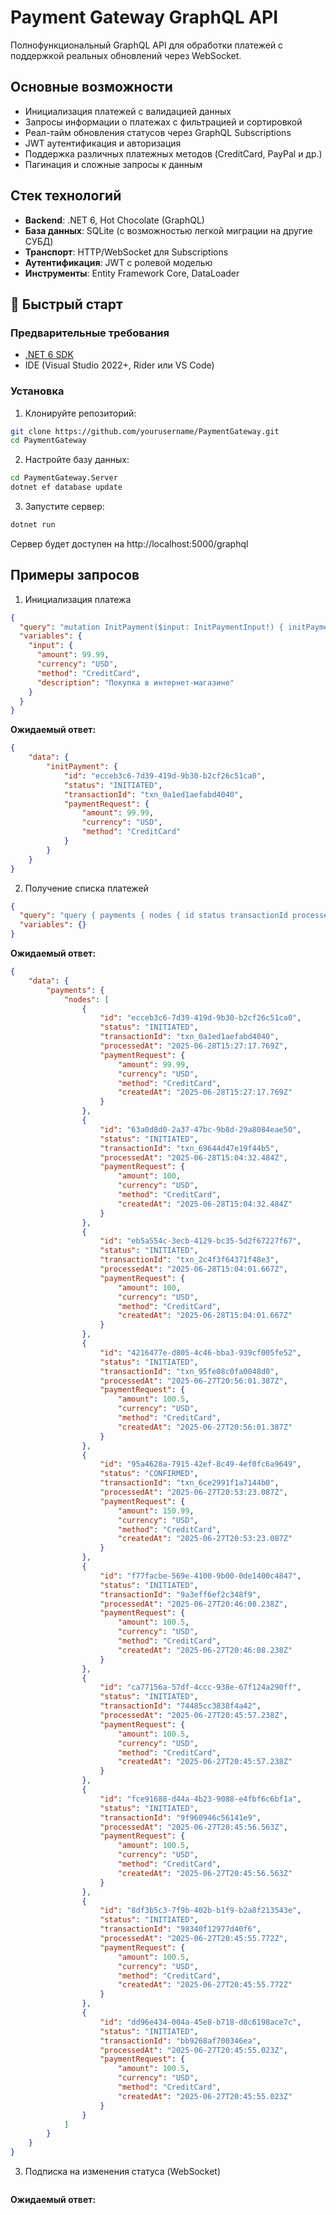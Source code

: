 # Payment Gateway GraphQL API

Полнофункциональный GraphQL API для обработки платежей с поддержкой реальных обновлений через WebSocket.

## Основные возможности

-  Инициализация платежей с валидацией данных
-  Запросы информации о платежах с фильтрацией и сортировкой
-  Реал-тайм обновления статусов через GraphQL Subscriptions
-  JWT аутентификация и авторизация
-  Поддержка различных платежных методов (CreditCard, PayPal и др.)
-  Пагинация и сложные запросы к данным

## Стек технологий

- **Backend**: .NET 6, Hot Chocolate (GraphQL)
- **База данных**: SQLite (с возможностью легкой миграции на другие СУБД)
- **Транспорт**: HTTP/WebSocket для Subscriptions
- **Аутентификация**: JWT с ролевой моделью
- **Инструменты**: Entity Framework Core, DataLoader

## 🚀 Быстрый старт

### Предварительные требования

- [.NET 6 SDK](https://dotnet.microsoft.com/download)
- IDE (Visual Studio 2022+, Rider или VS Code)

### Установка

1. Клонируйте репозиторий:
```bash
git clone https://github.com/yourusername/PaymentGateway.git
cd PaymentGateway
```
2.  Настройте базу данных:
```bash
cd PaymentGateway.Server
dotnet ef database update
```
3.  Запустите сервер:
```bash
dotnet run
```


Сервер будет доступен на http://localhost:5000/graphql

## Примеры запросов

1. Инициализация платежа
```json
{
  "query": "mutation InitPayment($input: InitPaymentInput!) { initPayment(input: $input) { id status transactionId paymentRequest { amount currency method } } }",
  "variables": {
    "input": {
      "amount": 99.99,
      "currency": "USD",
      "method": "CreditCard",
      "description": "Покупка в интернет-магазине"
    }
  }
}
```
**Ожидаемый ответ:**
```json
{
    "data": {
        "initPayment": {
            "id": "ecceb3c6-7d39-419d-9b30-b2cf26c51ca0",
            "status": "INITIATED",
            "transactionId": "txn_0a1ed1aefabd4040",
            "paymentRequest": {
                "amount": 99.99,
                "currency": "USD",
                "method": "CreditCard"
            }
        }
    }
}
```

2.  Получение списка платежей
```json
{
  "query": "query { payments { nodes { id status transactionId processedAt paymentRequest { amount currency method createdAt } } } }",
  "variables": {}
}
```
**Ожидаемый ответ:**
```json
{
    "data": {
        "payments": {
            "nodes": [
                {
                    "id": "ecceb3c6-7d39-419d-9b30-b2cf26c51ca0",
                    "status": "INITIATED",
                    "transactionId": "txn_0a1ed1aefabd4040",
                    "processedAt": "2025-06-28T15:27:17.769Z",
                    "paymentRequest": {
                        "amount": 99.99,
                        "currency": "USD",
                        "method": "CreditCard",
                        "createdAt": "2025-06-28T15:27:17.769Z"
                    }
                },
                {
                    "id": "63a0d8d0-2a37-47bc-9b8d-29a8084eae50",
                    "status": "INITIATED",
                    "transactionId": "txn_69644d47e19f44b5",
                    "processedAt": "2025-06-28T15:04:32.484Z",
                    "paymentRequest": {
                        "amount": 100,
                        "currency": "USD",
                        "method": "CreditCard",
                        "createdAt": "2025-06-28T15:04:32.484Z"
                    }
                },
                {
                    "id": "eb5a554c-3ecb-4129-bc35-5d2f67227f67",
                    "status": "INITIATED",
                    "transactionId": "txn_2c4f3f64371f48e3",
                    "processedAt": "2025-06-28T15:04:01.667Z",
                    "paymentRequest": {
                        "amount": 100,
                        "currency": "USD",
                        "method": "CreditCard",
                        "createdAt": "2025-06-28T15:04:01.667Z"
                    }
                },
                {
                    "id": "4216477e-d805-4c46-bba3-939cf005fe52",
                    "status": "INITIATED",
                    "transactionId": "txn_95fe08c0fa0048d0",
                    "processedAt": "2025-06-27T20:56:01.387Z",
                    "paymentRequest": {
                        "amount": 100.5,
                        "currency": "USD",
                        "method": "CreditCard",
                        "createdAt": "2025-06-27T20:56:01.387Z"
                    }
                },
                {
                    "id": "95a4628a-7915-42ef-8c49-4ef0fc6a9649",
                    "status": "CONFIRMED",
                    "transactionId": "txn_6ce2991f1a7144b0",
                    "processedAt": "2025-06-27T20:53:23.087Z",
                    "paymentRequest": {
                        "amount": 150.99,
                        "currency": "USD",
                        "method": "CreditCard",
                        "createdAt": "2025-06-27T20:53:23.087Z"
                    }
                },
                {
                    "id": "f77facbe-569e-4100-9b00-0de1400c4847",
                    "status": "INITIATED",
                    "transactionId": "9a3eff6ef2c348f9",
                    "processedAt": "2025-06-27T20:46:08.238Z",
                    "paymentRequest": {
                        "amount": 100.5,
                        "currency": "USD",
                        "method": "CreditCard",
                        "createdAt": "2025-06-27T20:46:08.238Z"
                    }
                },
                {
                    "id": "ca77156a-57df-4ccc-938e-67f124a290ff",
                    "status": "INITIATED",
                    "transactionId": "74485cc3838f4a42",
                    "processedAt": "2025-06-27T20:45:57.238Z",
                    "paymentRequest": {
                        "amount": 100.5,
                        "currency": "USD",
                        "method": "CreditCard",
                        "createdAt": "2025-06-27T20:45:57.238Z"
                    }
                },
                {
                    "id": "fce91688-d44a-4b23-9088-e4fbf6c6bf1a",
                    "status": "INITIATED",
                    "transactionId": "9f960946c56141e9",
                    "processedAt": "2025-06-27T20:45:56.563Z",
                    "paymentRequest": {
                        "amount": 100.5,
                        "currency": "USD",
                        "method": "CreditCard",
                        "createdAt": "2025-06-27T20:45:56.563Z"
                    }
                },
                {
                    "id": "8df3b5c3-7f9b-402b-b1f9-b2a8f213543e",
                    "status": "INITIATED",
                    "transactionId": "98340f12977d40f6",
                    "processedAt": "2025-06-27T20:45:55.772Z",
                    "paymentRequest": {
                        "amount": 100.5,
                        "currency": "USD",
                        "method": "CreditCard",
                        "createdAt": "2025-06-27T20:45:55.772Z"
                    }
                },
                {
                    "id": "dd96e434-004a-45e8-b718-d8c6198ace7c",
                    "status": "INITIATED",
                    "transactionId": "bb9268af700346ea",
                    "processedAt": "2025-06-27T20:45:55.023Z",
                    "paymentRequest": {
                        "amount": 100.5,
                        "currency": "USD",
                        "method": "CreditCard",
                        "createdAt": "2025-06-27T20:45:55.023Z"
                    }
                }
            ]
        }
    }
}
```

3. Подписка на изменения статуса (WebSocket)
```graphql

```


**Ожидаемый ответ:**


